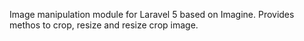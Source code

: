 Image manipulation module for Laravel 5 based on Imagine. Provides methos to crop, resize and resize crop image.
 